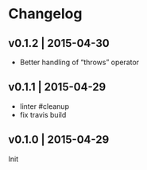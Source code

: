 # Changelog

## v0.1.2 | 2015-04-30
* Better handling of “throws” operator

## v0.1.1 | 2015-04-29
* linter #cleanup
* fix travis build

## v0.1.0 | 2015-04-29
Init



